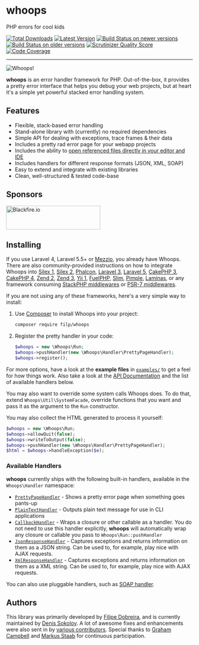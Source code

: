 # whoops
PHP errors for cool kids

[![Total Downloads](https://img.shields.io/packagist/dm/filp/whoops.svg)](https://packagist.org/packages/filp/whoops)
[![Latest Version](http://img.shields.io/packagist/v/filp/whoops.svg)](https://packagist.org/packages/filp/whoops)
[![Build Status on newer versions](https://github.com/filp/whoops/workflows/Tests/badge.svg)](https://github.com/filp/whoops/actions?query=workflow%3ATests)
[![Build Status on older versions](https://travis-ci.org/filp/whoops.svg?branch=master)](https://travis-ci.org/filp/whoops)
[![Scrutinizer Quality Score](https://scrutinizer-ci.com/g/filp/whoops/badges/quality-score.png?s=6225c36f2a2dd1fdca11ecc7b10b29105c8c62bd)](https://scrutinizer-ci.com/g/filp/whoops)
[![Code Coverage](https://scrutinizer-ci.com/g/filp/whoops/badges/coverage.png?s=711feb2069144d252d111b211965ffb19a7d09a8)](https://scrutinizer-ci.com/g/filp/whoops)

-----

![Whoops!](http://i.imgur.com/0VQpe96.png)

**whoops** is an error handler framework for PHP. Out-of-the-box, it provides a pretty
error interface that helps you debug your web projects, but at heart it's a simple yet
powerful stacked error handling system.

## Features

- Flexible, stack-based error handling
- Stand-alone library with (currently) no required dependencies
- Simple API for dealing with exceptions, trace frames & their data
- Includes a pretty rad error page for your webapp projects
- Includes the ability to [open referenced files directly in your editor and IDE](docs/Open%20Files%20In%20An%20Editor.md)
- Includes handlers for different response formats (JSON, XML, SOAP)
- Easy to extend and integrate with existing libraries
- Clean, well-structured & tested code-base

## Sponsors

<a href="https://blackfire.io/docs/introduction?utm_source=whoops&amp;utm_medium=github_readme&amp;utm_campaign=logo"><img src="https://i.imgur.com/zR8rsqk.png" alt="Blackfire.io" width="254" height="64"></a>

## Installing
If you use Laravel 4, Laravel 5.5+ or [Mezzio](https://docs.mezzio.dev/mezzio/), you already have Whoops. There are also community-provided instructions on how to integrate Whoops into
[Silex 1](https://github.com/whoops-php/silex-1),
[Silex 2](https://github.com/texthtml/whoops-silex),
[Phalcon](https://github.com/whoops-php/phalcon),
[Laravel 3](https://gist.github.com/hugomrdias/5169713#file-start-php),
[Laravel 5](https://github.com/GrahamCampbell/Laravel-Exceptions),
[CakePHP 3](https://github.com/dereuromark/cakephp-whoops/tree/cake3),
[CakePHP 4](https://github.com/dereuromark/cakephp-whoops),
[Zend 2](https://github.com/ghislainf/zf2-whoops),
[Zend 3](https://github.com/Ppito/zf3-whoops),
[Yii 1](https://github.com/igorsantos07/yii-whoops),
[FuelPHP](https://github.com/indigophp/fuel-whoops),
[Slim](https://github.com/zeuxisoo/php-slim-whoops/),
[Pimple](https://github.com/texthtml/whoops-pimple),
[Laminas](https://github.com/Ppito/laminas-whoops),
or any framework consuming [StackPHP middlewares](https://github.com/thecodingmachine/whoops-stackphp)
or [PSR-7 middlewares](https://github.com/franzliedke/whoops-middleware).

If you are not using any of these frameworks, here's a very simple way to install:

1. Use [Composer](http://getcomposer.org) to install Whoops into your project:

    ```bash
    composer require filp/whoops
    ```

1. Register the pretty handler in your code:

    ```php
    $whoops = new \Whoops\Run;
    $whoops->pushHandler(new \Whoops\Handler\PrettyPageHandler);
    $whoops->register();
    ```

For more options, have a look at the **example files** in [`examples/`](./examples) to get a feel for how things work. Also take a look at the [API Documentation](docs/API%20Documentation.md) and the list of available handlers below.

You may also want to override some system calls Whoops does. To do that, extend `Whoops\Util\SystemFacade`, override functions that you want and pass it as the argument to the `Run` constructor.

You may also collect the HTML generated to process it yourself:

```php
$whoops = new \Whoops\Run;
$whoops->allowQuit(false);
$whoops->writeToOutput(false);
$whoops->pushHandler(new \Whoops\Handler\PrettyPageHandler);
$html = $whoops->handleException($e);
```

### Available Handlers

**whoops** currently ships with the following built-in handlers, available in the `Whoops\Handler` namespace:

- [`PrettyPageHandler`](https://github.com/filp/whoops/blob/master/src/Whoops/Handler/PrettyPageHandler.php) - Shows a pretty error page when something goes pants-up
- [`PlainTextHandler`](https://github.com/filp/whoops/blob/master/src/Whoops/Handler/PlainTextHandler.php) - Outputs plain text message for use in CLI applications
- [`CallbackHandler`](https://github.com/filp/whoops/blob/master/src/Whoops/Handler/CallbackHandler.php) - Wraps a closure or other callable as a handler. You do not need to use this handler explicitly, **whoops** will automatically wrap any closure or callable you pass to `Whoops\Run::pushHandler`
- [`JsonResponseHandler`](https://github.com/filp/whoops/blob/master/src/Whoops/Handler/JsonResponseHandler.php) - Captures exceptions and returns information on them as a JSON string. Can be used to, for example, play nice with AJAX requests.
- [`XmlResponseHandler`](https://github.com/filp/whoops/blob/master/src/Whoops/Handler/XmlResponseHandler.php) - Captures exceptions and returns information on them as a XML string. Can be used to, for example, play nice with AJAX requests.

You can also use pluggable handlers, such as [SOAP handler](https://github.com/whoops-php/soap).

## Authors

This library was primarily developed by [Filipe Dobreira](https://github.com/filp), and is currently maintained by [Denis Sokolov](https://github.com/denis-sokolov). A lot of awesome fixes and enhancements were also sent in by [various contributors](https://github.com/filp/whoops/contributors). Special thanks to [Graham Campbell](https://github.com/GrahamCampbell) and [Markus Staab](https://github.com/staabm) for continuous participation.
